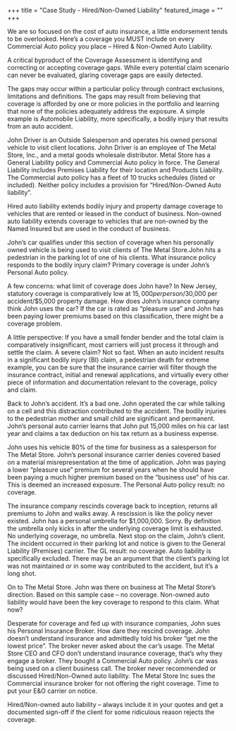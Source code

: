+++
title = "Case Study - Hired/Non-Owned Liability"
featured_image = ""
+++

We are so focused on the cost of auto insurance, a little endorsement tends to be overlooked. Here’s a coverage you MUST include on every Commercial Auto policy you place – Hired & Non-Owned Auto Liability.

A critical byproduct of the Coverage Assessment is identifying and correcting or accepting coverage gaps. While every potential claim scenario can never be evaluated, glaring coverage gaps are easily detected.

The gaps may occur within a particular policy through contract exclusions, limitations and definitions. The gaps may result from believing that coverage is afforded by one or more policies in the portfolio and learning that none of the policies adequately address the exposure. A simple example is Automobile Liability, more specifically, a bodily injury that results from an auto accident.

John Driver is an Outside Salesperson and operates his owned personal vehicle to visit client locations. John Driver is an employee of The Metal Store, Inc., and a metal goods wholesale distributor. Metal Store has a General Liability policy and Commercial Auto policy in force. The General Liability includes Premises Liability for their location and Products Liability. The Commercial auto policy has a fleet of 10 trucks schedules (listed or included). Neither policy includes a provision for “Hired/Non-Owned Auto liability”.

Hired auto liability extends bodily injury and property damage coverage to vehicles that are rented or leased in the conduct of business. Non-owned auto liability extends coverage to vehicles that are non-owned by the Named Insured but are used in the conduct of business.

John’s car qualifies under this section of coverage when his personally owned vehicle is being used to visit clients of The Metal Store.John hits a pedestrian in the parking lot of one of his clients. What insurance policy responds to the bodily injury claim? Primary coverage is under John’s Personal Auto policy.

A few concerns: what limit of coverage does John have? In New Jersey, statutory coverage is comparatively low at $15,000 per person/$30,000 per accident/$5,000 property damage. How does John’s insurance company think John uses the car? If the car is rated as “pleasure use” and John has been paying lower premiums based on this classification, there might be a coverage problem.

A little perspective: If you have a small fender bender and the total claim is comparatively insignificant, most carriers will just process it through and settle the claim. A severe claim? Not so fast. When an auto incident results in a significant bodily injury (BI) claim, a pedestrian death for extreme example, you can be sure that the insurance carrier will filter though the insurance contract, initial and renewal applications, and virtually every other piece of information and documentation relevant to the coverage, policy and claim.

Back to John’s accident. It’s a bad one. John operated the car while talking on a cell and this distraction contributed to the accident. The bodily injuries to the pedestrian mother and small child are significant and permanent. John’s personal auto carrier learns that John put 15,000 miles on his car last year and claims a tax deduction on his tax return as a business expense.

John uses his vehicle 80% of the time for business as a salesperson for The Metal Store. John’s personal insurance carrier denies covered based on a material misrepresentation at the time of application. John was paying a lower “pleasure use” premium for several years when he should have been paying a much higher premium based on the “business use” of his car. This is deemed an increased exposure. The Personal Auto policy result: no coverage.

The insurance company rescinds coverage back to inception, returns all premiums to John and walks away. A rescission is like the policy never existed. John has a personal umbrella for $1,000,000. Sorry. By definition the umbrella only kicks in after the underlying coverage limit is exhausted. No underlying coverage, no umbrella. Next stop on the claim, John’s client. The incident occurred in their parking lot and notice is given to the General Liability (Premises) carrier. The GL result: no coverage. Auto liability is specifically excluded. There may be an argument that the client’s parking lot was not maintained or in some way contributed to the accident, but it’s a long shot.

On to The Metal Store. John was there on business at The Metal Store’s direction. Based on this sample case – no coverage. Non-owned auto liability would have been the key coverage to respond to this claim. What now?

Desperate for coverage and fed up with insurance companies, John sues his Personal Insurance Broker. How dare they rescind coverage. John doesn’t understand insurance and admittedly told his broker “get me the lowest price”. The broker never asked about the car’s usage. The Metal Store CEO and CFO don’t understand insurance coverage, that’s why they engage a broker. They bought a Commercial Auto policy. John’s car was being used on a client business call. The broker never recommended or discussed Hired/Non-Owned auto liability. The Metal Store Inc sues the Commercial insurance broker for not offering the right coverage. Time to put your E&O carrier on notice.

Hired/Non-owned auto liability – always include it in your quotes and get a documented sign-off if the client for some ridiculous reason rejects the coverage.
